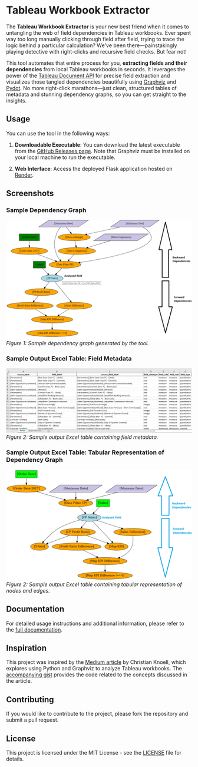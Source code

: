 # Tableau Workbook Extractor

The **Tableau Workbook Extractor** is your new best friend when it comes to 
untangling the web of field dependencies in Tableau workbooks. 
Ever spent way too long manually clicking through field after field, 
trying to trace the logic behind a particular calculation? 
We've been there—painstakingly playing detective with right-clicks and 
recursive field checks. But fear not!

This tool automates that entire process for you, **extracting fields and their dependencies** 
from local Tableau workbooks in seconds. It leverages 
the power of the [Tableau Document API](https://tableau.github.io/document-api-python)
for precise field extraction and visualizes those tangled dependencies 
beautifully using [Graphviz](https://graphviz.org/docs/nodes) and 
[Pydot](https://github.com/pydot/pydot). No more right-click marathons—just clean, 
structured tables of metadata and stunning dependency graphs, so you can get 
straight to the insights.

## Usage

You can use the tool in the following ways:

1. **Downloadable Executable**: You can download the latest executable from 
the [GitHub Releases page](https://github.com/roemeren/tableau-workbook-extractor/releases/latest). 
Note that Graphviz must be installed on your local machine to run the executable.

2. **Web Interface**: Access the deployed Flask application hosted on [Render](https://tableau-workbook-extractor.onrender.com/).

## Screenshots

### Sample Dependency Graph

![Sample Dependency Graph](docs/source/_static/images/15-example-svg.png)
*Figure 1: Sample dependency graph generated by the tool.*

### Sample Output Excel Table: Field Metadata

![Sample Output Excel Table](docs/source/_static/images/06-output-file-2.png)
*Figure 2: Sample output Excel table containing field metadata.*

### Sample Output Excel Table: Tabular Representation of Dependency Graph

![Sample Output Excel Table](docs/source/_static/images/21-example-graph.png)
*Figure 2: Sample output Excel table containing tabular representation of nodes and edges.*

## Documentation

For detailed usage instructions and additional information, please refer to 
the [full documentation](https://roemeren.github.io/tableau-workbook-extractor/main).

## Inspiration
This project was inspired by the [Medium article](https://christian-knoell.medium.com/unravel-the-complexity-of-tableau-workbooks-using-python-and-graphviz-c7e60111461a) 
by Christian Knoell, which explores using Python and Graphviz to analyze Tableau workbooks. The 
[accompanying gist](https://gist.github.com/054ad072718a9fe9c4314f833523980a.git) 
provides the code related to the concepts discussed in the article.

## Contributing

If you would like to contribute to the project, please fork the repository and submit a pull request. 

## License

This project is licensed under the MIT License - see the [LICENSE](LICENSE) file for details.